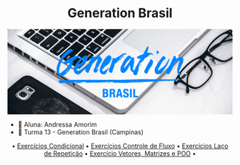 <h1 align="center">Generation Brasil</h1>

<img align="center" src="gen-img.png">

- :sparkling_heart: Aluna: Andressa Amorim
- :book: Turma 13 - Generation Brasil (Campinas)

<p align="center">
•  <a href="https://github.com/amorimandy/Generation/tree/main/Ex-Java/Exerc%C3%ADcios/exercicios-condicional/src/laco_condicional">Exercícios Condicional</a> •
 <a href="https://github.com/amorimandy/Generation/tree/main/Ex-Java/Exerc%C3%ADcios/exercicios-controle-de-fluxo/src/fluxo">Exercícios Controle de Fluxo</a> • 
 <a href="https://github.com/amorimandy/Generation/tree/main/Ex-Java/Exerc%C3%ADcios/exercicios-laco-rep/src/exer_laco_rep">Exercícios Laço de Repetição</a> • 
 <a href="https://github.com/amorimandy/Generation/tree/main/Ex-Java/Exerc%C3%ADcios/exercicios-vet-matPOO/src/vet_mat_poo">Exercício Vetores, Matrizes e POO</a> • 
</p>
